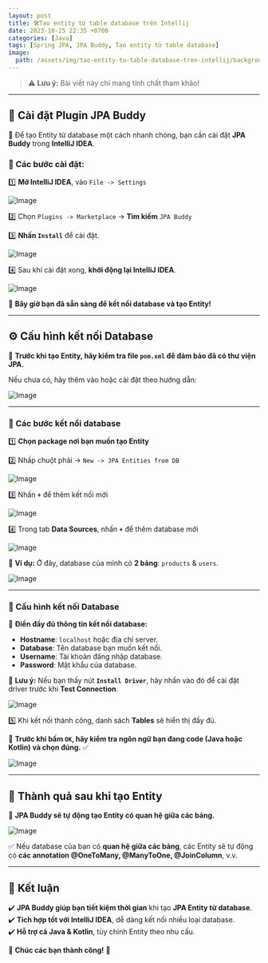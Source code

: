 ```yaml
---
layout: post
title: 🛠️Tạo entity từ table database trên Intellij
date: 2023-10-25 22:35 +0700
categories: [Java]
tags: [Spring JPA, JPA Buddy, Tạo entity từ table database]
image:
  path: /assets/img/tao-entity-tu-table-database-tren-intellij/background.jpg
---
```

> ⚠️ **Lưu ý:** Bài viết này chỉ mang tính chất tham khảo!

---

## 🚀 Cài đặt Plugin JPA Buddy

📌 Để tạo Entity từ database một cách nhanh chóng, bạn cần cài đặt **JPA Buddy** trong **IntelliJ IDEA**.

### 🔹 Các bước cài đặt:
1️⃣ **Mở IntelliJ IDEA**, vào `File -> Settings`
   
   ![Image](/assets/img/tao-entity-tu-table-database-tren-intellij/image-1.png)

2️⃣ Chọn `Plugins -> Marketplace` → **Tìm kiếm** `JPA Buddy`

3️⃣ **Nhấn `Install`** để cài đặt.
   
   ![Image](/assets/img/tao-entity-tu-table-database-tren-intellij/image-2.png)

4️⃣ Sau khi cài đặt xong, **khởi động lại IntelliJ IDEA**.
   
   ![Image](/assets/img/tao-entity-tu-table-database-tren-intellij/image-3.png)

📌 **Bây giờ bạn đã sẵn sàng để kết nối database và tạo Entity!**

---

## ⚙️ Cấu hình kết nối Database

📌 **Trước khi tạo Entity, hãy kiểm tra file `pom.xml` để đảm bảo đã có thư viện JPA.**

Nếu chưa có, hãy thêm vào hoặc cài đặt theo hướng dẫn:

   ![Image](/assets/img/tao-entity-tu-table-database-tren-intellij/image-4.png)

---

### 🔹 Các bước kết nối database

1️⃣ **Chọn package nơi bạn muốn tạo Entity**

2️⃣ Nhấp chuột phải → `New -> JPA Entities from DB`

   ![Image](/assets/img/tao-entity-tu-table-database-tren-intellij/image-5.png)

3️⃣ Nhấn **`+`** để thêm kết nối mới

   ![Image](/assets/img/tao-entity-tu-table-database-tren-intellij/image-6.png)

4️⃣ Trong tab **Data Sources**, nhấn **`+`** để thêm database mới

   ![Image](/assets/img/tao-entity-tu-table-database-tren-intellij/image-7.png)

📌 **Ví dụ:** Ở đây, database của mình có **2 bảng**: `products` & `users`.

   ![Image](/assets/img/tao-entity-tu-table-database-tren-intellij/image-8.png)

---

### 🔹 Cấu hình kết nối Database

📌 **Điền đầy đủ thông tin kết nối database:**

- **Hostname**: `localhost` hoặc địa chỉ server.
- **Database**: Tên database bạn muốn kết nối.
- **Username**: Tài khoản đăng nhập database.
- **Password**: Mật khẩu của database.

📌 **Lưu ý:** Nếu bạn thấy nút **`Install Driver`**, hãy nhấn vào đó để cài đặt driver trước khi **Test Connection**.

   ![Image](/assets/img/tao-entity-tu-table-database-tren-intellij/image-9.png)

5️⃣ Khi kết nối thành công, danh sách **Tables** sẽ hiển thị đầy đủ.

📌 **Trước khi bấm `OK`, hãy kiểm tra ngôn ngữ bạn đang code (Java hoặc Kotlin) và chọn đúng.** ✅

   ![Image](/assets/img/tao-entity-tu-table-database-tren-intellij/image-10.png)

---

## 🎯 Thành quả sau khi tạo Entity

📌 **JPA Buddy sẽ tự động tạo Entity có quan hệ giữa các bảng.** 

   ![Image](/assets/img/tao-entity-tu-table-database-tren-intellij/image-11.png)

✅ Nếu database của bạn có **quan hệ giữa các bảng**, các Entity sẽ tự động có **các annotation @OneToMany, @ManyToOne, @JoinColumn**, v.v.

---

## 🎉 Kết luận

✔️ **JPA Buddy giúp bạn tiết kiệm thời gian** khi tạo **JPA Entity từ database**.  
✔️ **Tích hợp tốt với IntelliJ IDEA**, dễ dàng kết nối nhiều loại database.  
✔️ **Hỗ trợ cả Java & Kotlin**, tùy chỉnh Entity theo nhu cầu.  

🚀 **Chúc các bạn thành công!** 🎯